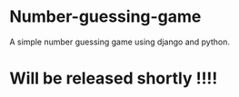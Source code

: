 # Number-guessing-game
A simple number guessing game using django and python.


# Will be released shortly !!!!

